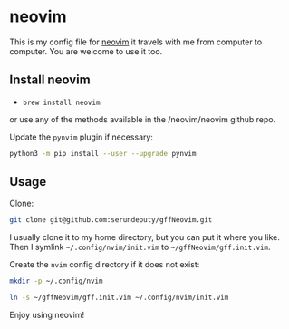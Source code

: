 # neovim

This is my config file for [neovim](https://github.com/neovim/neovim) it travels with me from computer to computer. You are welcome to use it too.

## Install neovim

* `brew install neovim`

or use any of the methods available in the /neovim/neovim github repo.

Update the `pynvim` plugin if necessary:

```bash
python3 -m pip install --user --upgrade pynvim
```

## Usage

Clone:

```bash
git clone git@github.com:serundeputy/gffNeovim.git
```

I usually clone it to my home directory, but you can put it where you like. Then I symlink `~/.config/nvim/init.vim` to `~/gffNeovim/gff.init.vim`.

Create the `nvim` config directory if it does not exist:

```bash
mkdir -p ~/.config/nvim
```

```bash
ln -s ~/gffNeovim/gff.init.vim ~/.config/nvim/init.vim
```

Enjoy using neovim!
